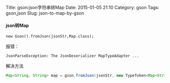 Title: gson:json字符串转Map
Date: 2015-01-05 21:10
Category: gson
Tags: gson,json
Slug: json-to-map-by-gson

#### json转Map

```
new Gson().fromJson(jsonStr,Map.class);
```
报错：

```
JsonParseException: The JsonDeserializer MapTypeAdapter ...
```

解决方法

```java
Map<String, String> map = gson.fromJson(jsonStr, new TypeToken<Map<String, String>>() {}.getType());
```
